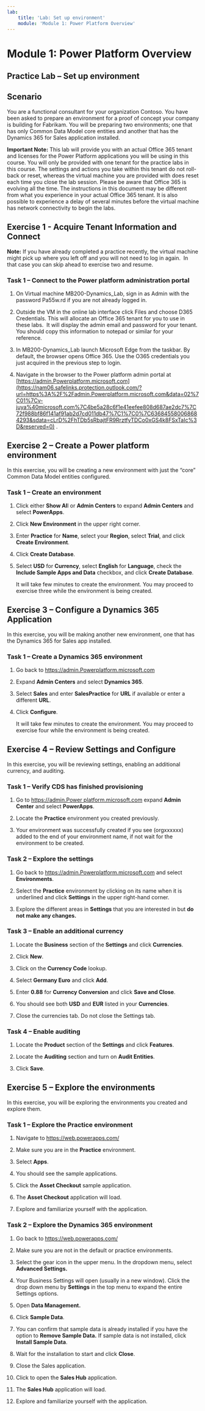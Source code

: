 ```yaml
---
lab:
    title: 'Lab: Set up environment'
    module: 'Module 1: Power Platform Overview'
---
```


Module 1: Power Platform Overview
=================================
## Practice Lab – Set up environment

Scenario
--------

You are a functional consultant for your organization Contoso. You have been
asked to prepare an environment for a proof of concept your company is building
for Fabrikam. You will be preparing two environments; one that has only Common
Data Model core entities and another that has the Dynamics 365 for Sales
application installed.

**Important Note:** This lab will provide you with an actual Office 365 tenant
and licenses for the Power Platform applications you will be using in this
course. You will only be provided with one tenant for the practice labs in this
course. The settings and actions you take within this tenant do not roll-back or
reset, whereas the virtual machine you are provided with does reset each time
you close the lab session. Please be aware that Office 365 is evolving all the time. The
instructions in this document may be different from what you experience in your
actual Office 365 tenant. It is also possible to experience a delay of several
minutes before the virtual machine has network connectivity to begin the labs.

Exercise 1 - Acquire Tenant Information and Connect
---------------------------------------------------

**Note:** If you have already completed a practice recently, the virtual machine
might pick up where you left off and you will not need to log in again.  In that
case you can skip ahead to exercise two and resume.

### Task 1 – Connect to the Power platform administration portal

1.  On Virtual machine MB200-Dynamics_Lab, sign in as Admin with the password
    Pa55w.rd if you are not already logged in.

2.  Outside the VM in the online lab interface click Files and choose D365
    Credentials. This will allocate an Office 365 tenant for you to use in these
    labs.  It will display the admin email and password for your tenant.  You
    should copy this information to notepad or similar for your reference.

3.  In MB200-Dynamics_Lab launch Microsoft Edge from the taskbar. By default,
    the browser opens Office 365. Use the O365 credentials you just acquired in
    the previous step to login.

4.  Navigate in the browser to the Power platform admin portal at
    [https://admin.Powerplatform.microsoft.com](https://nam06.safelinks.protection.outlook.com/?url=https%3A%2F%2Fadmin.Powerplatform.microsoft.com&data=02%7C01%7Cv-juya%40microsoft.com%7C4be5a28c6f1e41eefee808d687ae2dc7%7C72f988bf86f141af91ab2d7cd011db47%7C1%7C0%7C636845580068684293&sdata=cLrD%2FhTDb5sRbajtFR9RrztfyTDCo0xGS4k8FSxTaIc%3D&reserved=0)
    .

Exercise 2 – Create a Power platform environment
------------------------------------------------

In this exercise, you will be creating a new environment with just the “core”
Common Data Model entities configured.

### Task 1 – Create an environment

1.  Click either **Show Al**l or **Admin Centers** to expand **Admin Centers**
    and select **PowerApps**.

2.  Click **New Environment** in the upper right corner.

3.  Enter **Practice** for **Name**, select your **Region**, select **Trial**,
    and click **Create Environment**.

4.  Click **Create Database**.

5.  Select **USD** for **Currency**, select **English** for **Language**, check
    the **Include Sample Apps and Data** checkbox, and click **Create
    Database**.

    It will take few minutes to create the environment. You may proceed to
    exercise three while the environment is being created.

Exercise 3 – Configure a Dynamics 365 Application
-------------------------------------------------

In this exercise, you will be making another new environment, one that has the
Dynamics 365 for Sales app installed.

### Task 1 – Create a Dynamics 365 environment

1.  Go back to <https://admin.Powerplatform.microsoft.com>

2.  Expand **Admin Centers** and select **Dynamics 365**.

3.  Select **Sales** and enter **SalesPractice** for **URL** if available or
    enter a different **URL**.

4.  Click **Configure**.  
      
    It will take few minutes to create the environment. You may proceed to
    exercise four while the environment is being created.

Exercise 4 – Review Settings and Configure
------------------------------------------

In this exercise, you will be reviewing settings, enabling an additional
currency, and auditing.

### Task 1 – Verify CDS has finished provisioning

1.  Go to [https://admin.Power
    platform.microsoft.com](https://admin.powerplatform.microsoft.com) expand
    **Admin Center** and select **PowerApps**.

2.  Locate the **Practice** environment you created previously.

3.  Your environment was successfully created if you see (orgxxxxxx) added to
    the end of your environment name, if not wait for the environment to be
    created.

### Task 2 – Explore the settings

1.  Go back to <https://admin.Powerplatform.microsoft.com> and select
    **Environments**.

2.  Select the **Practice** environment by clicking on its name when it is
    underlined and click **Settings** in the upper right-hand corner.

3.  Explore the different areas in **Settings** that you are interested in but
    **do not make any changes.**

### Task 3 – Enable an additional currency

1.  Locate the **Business** section of the **Settings** and click
    **Currencies**.

2.  Click **New**.

3.  Click on the **Currency Code** lookup.

4.  Select **Germany Euro** and click **Add**.

5.  Enter **0.88** for **Currency Conversion** and click **Save and Close**.

6.  You should see both **USD** and **EUR** listed in your **Currencies**.

7.  Close the currencies tab. Do not close the Settings tab.

### Task 4 – Enable auditing 

1.  Locate the **Product** section of the **Settings** and click **Features**.

2.  Locate the **Auditing** section and turn on **Audit Entities**.

3.  Click **Save**.


Exercise 5 – Explore the environments
-------------------------------------

In this exercise, you will be exploring the environments you created and explore
them.

### Task 1 – Explore the Practice environment

1.  Navigate to <https://web.powerapps.com/>

2.  Make sure you are in the **Practice** environment.

3.  Select **Apps**.

4.  You should see the sample applications.

5.  Click the **Asset Checkout** sample application.

6.  The **Asset Checkout** application will load.

7.  Explore and familiarize yourself with the application.

### Task 2 – Explore the Dynamics 365 environment

1.  Go back to <https://web.powerapps.com/>

2.  Make sure you are not in the default or practice environments.

3.  Select the gear icon in the upper menu. In the dropdown menu, select
    **Advanced Settings.**

4.  Your Business Settings will open (usually in a new window). Click the drop
    down menu by **Settings** in the top menu to expand the entire Settings
    options.

5.  Open **Data Management.**

6.  Click **Sample Data**.

7.  You can confirm that sample data is already installed if you have the option
    to **Remove Sample Data.** If sample data is not installed, click **Install
    Sample Data**.

8.  Wait for the installation to start and click **Close**.

9.  Close the Sales application.

10.  Click to open the **Sales Hub** application.

11.  The **Sales Hub** application will load.

12.  Explore and familiarize yourself with the application.
